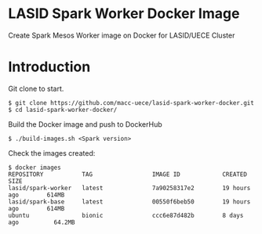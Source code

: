 # LASID Spark Worker Docker Image
Create Spark Mesos Worker image on Docker for LASID/UECE Cluster

# Introduction

Git clone to start.

```
$ git clone https://github.com/macc-uece/lasid-spark-worker-docker.git
$ cd lasid-spark-worker-docker/
```

Build the Docker image and push to DockerHub

```
$ ./build-images.sh <Spark version>
```
Check the images created:

```
$ docker images
REPOSITORY           TAG                 IMAGE ID            CREATED             SIZE
lasid/spark-worker   latest              7a90258317e2        19 hours ago        614MB
lasid/spark-base     latest              00550f6beb50        19 hours ago        614MB
ubuntu               bionic              ccc6e87d482b        8 days ago          64.2MB
```

